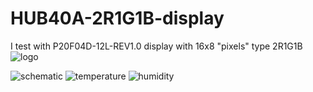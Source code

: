 # HUB40A-2R1G1B-display
I test with P20F04D-12L-REV1.0 display with 16x8 "pixels" type 2R1G1B
![logo](http://1.bp.blogspot.com/-cohIS4ryP6k/Vg0OxwVzAxI/AAAAAAAAOvM/E2JiL1Sj5ek/s1600/by%2Bniq_ro.jpg)

![schematic](http://2.bp.blogspot.com/-KnzBkPMjqFo/Vg0Vh004N3I/AAAAAAAAOvc/PlbkPwvlQlU/s1600/arduino%2Bweather%2Bstation%2Bon%2BP20%2B2R1G1B%2BHUB40A%2Bdisplay%2Bschematic.png)
![temperature](http://4.bp.blogspot.com/-DZk_9OXd2tI/Vgz40kqD4LI/AAAAAAAAOtw/-kK86wDszYo/s1600/P9300173.JPG)
![humidity](http://1.bp.blogspot.com/-LvlMoBkUAzI/Vgz5UwkKT_I/AAAAAAAAOuA/vERyjRKPxMY/s1600/P9300183.JPG)
